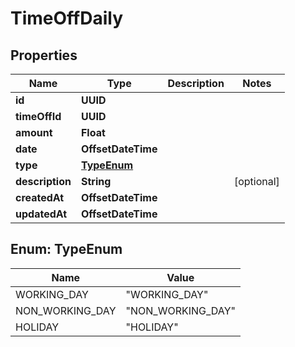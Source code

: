 

# TimeOffDaily


## Properties

| Name | Type | Description | Notes |
|------------ | ------------- | ------------- | -------------|
|**id** | **UUID** |  |  |
|**timeOffId** | **UUID** |  |  |
|**amount** | **Float** |  |  |
|**date** | **OffsetDateTime** |  |  |
|**type** | [**TypeEnum**](#TypeEnum) |  |  |
|**description** | **String** |  |  [optional] |
|**createdAt** | **OffsetDateTime** |  |  |
|**updatedAt** | **OffsetDateTime** |  |  |



## Enum: TypeEnum

| Name | Value |
|---- | -----|
| WORKING_DAY | &quot;WORKING_DAY&quot; |
| NON_WORKING_DAY | &quot;NON_WORKING_DAY&quot; |
| HOLIDAY | &quot;HOLIDAY&quot; |



